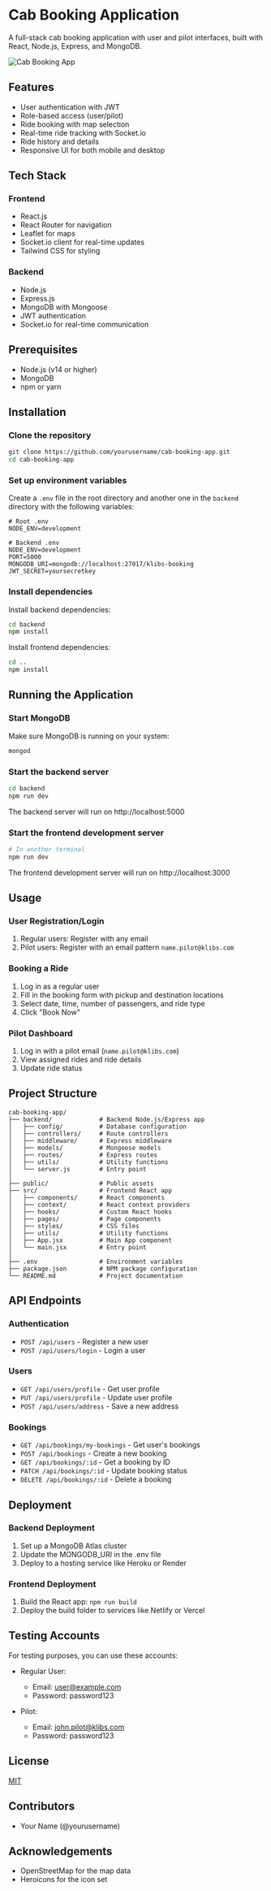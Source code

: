 # Cab Booking Application

A full-stack cab booking application with user and pilot interfaces, built with React, Node.js, Express, and MongoDB.

![Cab Booking App](https://github.com/yourusername/cab-booking-app/raw/main/screenshots/app-preview.png)

## Features

- User authentication with JWT
- Role-based access (user/pilot)
- Ride booking with map selection
- Real-time ride tracking with Socket.io
- Ride history and details
- Responsive UI for both mobile and desktop

## Tech Stack

### Frontend
- React.js
- React Router for navigation
- Leaflet for maps
- Socket.io client for real-time updates
- Tailwind CSS for styling

### Backend
- Node.js
- Express.js
- MongoDB with Mongoose
- JWT authentication
- Socket.io for real-time communication

## Prerequisites

- Node.js (v14 or higher)
- MongoDB
- npm or yarn

## Installation

### Clone the repository

```bash
git clone https://github.com/yourusername/cab-booking-app.git
cd cab-booking-app
```

### Set up environment variables

Create a `.env` file in the root directory and another one in the `backend` directory with the following variables:

```
# Root .env
NODE_ENV=development
```

```
# Backend .env
NODE_ENV=development
PORT=5000
MONGODB_URI=mongodb://localhost:27017/klibs-booking
JWT_SECRET=yoursecretkey
```

### Install dependencies

Install backend dependencies:
```bash
cd backend
npm install
```

Install frontend dependencies:
```bash
cd ..
npm install
```

## Running the Application

### Start MongoDB

Make sure MongoDB is running on your system:
```bash
mongod
```

### Start the backend server

```bash
cd backend
npm run dev
```

The backend server will run on http://localhost:5000

### Start the frontend development server

```bash
# In another terminal
npm run dev
```

The frontend development server will run on http://localhost:3000

## Usage

### User Registration/Login

1. Regular users: Register with any email
2. Pilot users: Register with an email pattern `name.pilot@klibs.com`

### Booking a Ride

1. Log in as a regular user
2. Fill in the booking form with pickup and destination locations
3. Select date, time, number of passengers, and ride type
4. Click "Book Now"

### Pilot Dashboard

1. Log in with a pilot email (`name.pilot@klibs.com`)
2. View assigned rides and ride details
3. Update ride status

## Project Structure

```
cab-booking-app/
├── backend/             # Backend Node.js/Express app
│   ├── config/          # Database configuration
│   ├── controllers/     # Route controllers
│   ├── middleware/      # Express middleware
│   ├── models/          # Mongoose models
│   ├── routes/          # Express routes
│   ├── utils/           # Utility functions
│   └── server.js        # Entry point
│
├── public/              # Public assets
├── src/                 # Frontend React app
│   ├── components/      # React components
│   ├── context/         # React context providers
│   ├── hooks/           # Custom React hooks
│   ├── pages/           # Page components
│   ├── styles/          # CSS files
│   ├── utils/           # Utility functions
│   ├── App.jsx          # Main App component
│   └── main.jsx         # Entry point
│
├── .env                 # Environment variables
├── package.json         # NPM package configuration
└── README.md            # Project documentation
```

## API Endpoints

### Authentication
- `POST /api/users` - Register a new user
- `POST /api/users/login` - Login a user

### Users
- `GET /api/users/profile` - Get user profile
- `PUT /api/users/profile` - Update user profile
- `POST /api/users/address` - Save a new address

### Bookings
- `GET /api/bookings/my-bookings` - Get user's bookings
- `POST /api/bookings` - Create a new booking
- `GET /api/bookings/:id` - Get a booking by ID
- `PATCH /api/bookings/:id` - Update booking status
- `DELETE /api/bookings/:id` - Delete a booking

## Deployment

### Backend Deployment
1. Set up a MongoDB Atlas cluster
2. Update the MONGODB_URI in the .env file
3. Deploy to a hosting service like Heroku or Render

### Frontend Deployment
1. Build the React app: `npm run build`
2. Deploy the build folder to services like Netlify or Vercel

## Testing Accounts

For testing purposes, you can use these accounts:

- Regular User: 
  - Email: user@example.com
  - Password: password123

- Pilot: 
  - Email: john.pilot@klibs.com
  - Password: password123

## License

[MIT](LICENSE)

## Contributors

- Your Name (@yourusername)

## Acknowledgements

- OpenStreetMap for the map data
- Heroicons for the icon set
